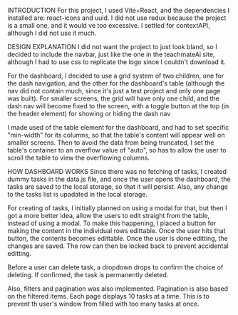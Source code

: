 INTRODUCTION
For this project, I used Vite+React, and the dependencies I installed are: react-icons and uuid.
I did not use redux because the project is a small one, and it would ve too excessive. I settled for contextAPI, although I did not use it much.

DESIGN EXPLANATION
I did not want the project to just look bland, so I decided to include the navbar, just like the one in the teachmateAi site, although I had to use css to replicate the logo since I couldn't download it.

For the dashboard, I decided to use a grid system of two children, one for the dash navigation, and the other for the dashboard's table (although the nav did not contain much, since it's just a test project and only one page was built). For smaller screens, the grid will have only one child, and the dash nav will become fixed to the screen, with a toggle button at the top (in the header element) for showing or hiding the dash nav

I made used of the table element for the dashboard, and had to set specific "min-width" for its columns, so that the table's content will appear well on smaller screens. Then to avoid the data from being truncated, I set the table's container to an overflow value of "auto", so has to allow the user to scroll the table to view the overflowing columns.

HOW DASHBOARD WORKS
Since there was no fetching of tasks, I created dummy tasks in the data.js file, and once the user opens the dashboard, the tasks are saved to the local storage, so that it will persist. Also, any change to the tasks list is upadated in the local storage. 

For creating of tasks, I initially planned on using a modal for that, but then I got a more better idea, allow the users to edit straight from the table, instead of using a modal. To make this happening, I placed a button for making the content in the individual rows edittable. Once the user hits that button, the contents becomes edittable. Once the user is done editting, the changes are saved. The row can then be locked back to prevent accidental editting.

Before a user can delete task, a dropdown drops to confirm the choice of deleting. If confirmed, the task is permanently deleted.

Also, filters and pagination was also implemented. Pagination is also based on the filtered items. Each page displays 10 tasks at a time. This is to prevent th user's window from filled with too many tasks at once.


